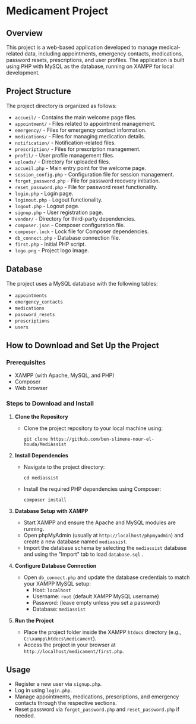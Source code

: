 # Medicament Project

## Overview
This project is a web-based application developed to manage medical-related data, including appointments, emergency contacts, medications, password resets, prescriptions, and user profiles. The application is built using PHP with MySQL as the database, running on XAMPP for local development.
 
## Project Structure
The project directory is organized as follows:
- `accueil/` - Contains the main welcome page files.
- `appointment/` - Files related to appointment management.
- `emergency/` - Files for emergency contact information.
- `medications/` - Files for managing medication details.
- `notification/` - Notification-related files.
- `prescription/` - Files for prescription management.
- `profil/` - User profile management files.
- `uploads/` - Directory for uploaded files.
- `accueil.php` - Main entry point for the welcome page.
- `session_config.php` - Configuration file for session management.
- `forget_password.php` - File for password recovery initiation.
- `reset_password.php` - File for password reset functionality.
- `login.php` - Login page.
- `loginout.php` - Logout functionality.
- `logout.php` - Logout page.
- `signup.php` - User registration page.
- `vendor/` - Directory for third-party dependencies.
- `composer.json` - Composer configuration file.
- `composer.lock` - Lock file for Composer dependencies.
- `db_connect.php` - Database connection file.
- `first.php` - Initial PHP script.
- `logo.png` - Project logo image.

## Database
The project uses a MySQL database with the following tables:
- `appointments`
- `emergency_contacts`
- `medications`
- `password_resets`
- `prescriptions`
- `users`

## How to Download and Set Up the Project

### Prerequisites
- XAMPP (with Apache, MySQL, and PHP)
- Composer
- Web browser

### Steps to Download and Install
1. **Clone the Repository**
   - Clone the project repository to your local machine using:
     ```
     git clone https://github.com/ben-slimene-nour-el-houda/MediAssist
     ```

2. **Install Dependencies**
   - Navigate to the project directory:
     ```
     cd mediassist
     ```
   - Install the required PHP dependencies using Composer:
     ```
     composer install
     ```

3. **Database Setup with XAMPP**
   - Start XAMPP and ensure the Apache and MySQL modules are running.
   - Open phpMyAdmin (usually at `http://localhost/phpmyadmin`) and create a new database named `mediassist`.
   - Import the database schema by selecting the `mediassist` database and using the "Import" tab to load `database.sql` .

4. **Configure Database Connection**
   - Open `db_connect.php` and update the database credentials to match your XAMPP MySQL setup:
     - Host: `localhost`
     - Username: `root` (default XAMPP MySQL username)
     - Password: (leave empty unless you set a password)
     - Database: `mediassist`

5. **Run the Project**
   - Place the project folder inside the XAMPP `htdocs` directory (e.g., `C:\xampp\htdocs\medicament`).
   - Access the project in your browser at `http://localhost/medicament/first.php`.

## Usage
- Register a new user via `signup.php`.
- Log in using `login.php`.
- Manage appointments, medications, prescriptions, and emergency contacts through the respective sections.
- Reset password via `forget_password.php` and `reset_password.php` if needed.

